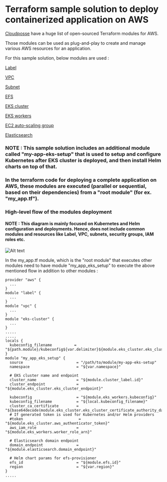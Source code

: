 # Terraform sample solution to deploy containerized application on AWS

[Cloudposse](https://github.com/cloudposse) have a huge list of open-sourced Terraform modules for AWS.

Those modules can be used as plug-and-play to create and manage various AWS resources for an application.

For this sample solution, below modules are used :

[Label](https://github.com/cloudposse/terraform-terraform-label)

[VPC](https://github.com/cloudposse/terraform-aws-vpc)

[Subnet](https://github.com/cloudposse/terraform-aws-dynamic-subnets)

[EFS](https://github.com/cloudposse/terraform-aws-efs)

[EKS cluster](https://github.com/cloudposse/terraform-aws-eks-cluster)

[EKS workers](https://github.com/cloudposse/terraform-aws-eks-workers)

[EC2 auto-scaling group](https://github.com/cloudposse/terraform-aws-ec2-autoscale-group)

[Elasticsearch](https://github.com/cloudposse/terraform-aws-elasticsearch)

### NOTE : This sample solution includes an additional module called "my-app-eks-setup" that is used to setup and configure Kubernetes after EKS cluster is deployed, and then install Helm charts on top of that.

### In the terraform code for deploying a complete application on AWS, these modules are executed (parallel or sequential, based on their dependencies) from a "root module" (for ex. "my_app.tf").

### High-level flow of the modules deployment

#### NOTE : This diagram is mainly focused on Kubernetes and Helm configuration and deployments. Hence, does not include common modules and resources like Label, VPC, subnets, security groups, IAM roles etc.

![Alt text](https://github.com/sanket-bengali/terraform-eks-efs-es-helm/blob/master/images/tf-eks-efs-es-helm-images.png)


In the my_app.tf module, which is the "root module" that executes other modules need to have module "my_app_eks_setup" to execute the above mentioned flow in addition to other modules :

```
provider "aws" {
  ...
}
module "label" {
  ...
}
module "vpc" {
  ...
}
module "eks-cluster" {
  ...
}
.....
.....
locals {
  kubeconfig_filename          = "${path.module}/kubeconfig${var.delimiter}${module.eks_cluster.eks_cluster_id}.yaml"
}
module "my_app_eks_setup" {
  source                        = "/path/to/module/my-app-eks-setup"
  namespace                     = "${var.namespace}"
  
  # EKS cluster name and endpoint
  cluster_name                  = "${module.cluster_label.id}"
  cluster_endpoint              = "${module.eks_cluster.eks_cluster_endpoint}"
  
  kubeconfig                    = "${module.eks_workers.kubeconfig}"
  kubeconfig_filename           = "${local.kubeconfig_filename}"
  cluster_ca_certificate        = "${base64decode(module.eks_cluster.eks_cluster_certificate_authority_data)}"
  # If generated token is used for Kubernetes and/or Helm providers
  #token                         = "${module.eks_cluster.aws_authenticator_token}"
  aws_iam_role                  = "${module.eks_workers.worker_role_arn}"
  
  # Elasticsearch domain endpoint
  domain_endpoint               = "${module.elasticsearch.domain_endpoint}"
  
  # Helm chart params for efs-provisioner
  efs_id                        = "${module.efs.id}"
  region                        = "${var.region}"
}
.....
```
